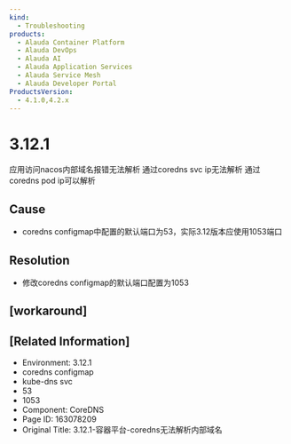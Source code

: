 ```yaml
---
kind:
  - Troubleshooting
products:
  - Alauda Container Platform
  - Alauda DevOps
  - Alauda AI
  - Alauda Application Services
  - Alauda Service Mesh
  - Alauda Developer Portal
ProductsVersion:
  - 4.1.0,4.2.x
---
```

<!-- A type of document that involves encountering a fault, diagnosing it, performing root cause analysis, and providing solutions. -->

# 3.12.1

应用访问nacos内部域名报错无法解析 通过coredns svc ip无法解析 通过coredns pod ip可以解析

## Cause
- coredns configmap中配置的默认端口为53，实际3.12版本应使用1053端口

## Resolution
- 修改coredns configmap的默认端口配置为1053

## [workaround]

## [Related Information]
- Environment: 3.12.1
- coredns configmap
- kube-dns svc
- 53
- 1053
- Component: CoreDNS
- Page ID: 163078209
- Original Title: 3.12.1-容器平台-coredns无法解析内部域名
